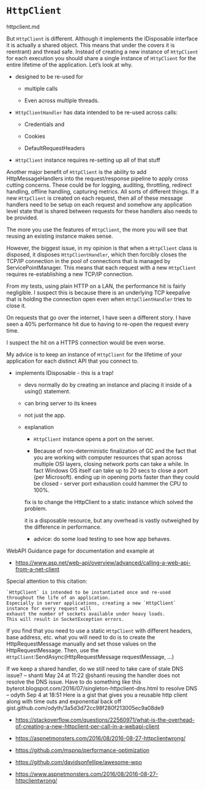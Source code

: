 # `HttpClient`

httpclient.md 

But `HttpClient` is different. Although it implements the IDisposable interface it is actually a shared object. 
This means that under the covers it is reentrant) and thread safe. Instead of creating a new instance of 
`HttpClient` for each execution you should share a single instance of `HttpClient` for the entire lifetime of the 
application. Let’s look at why.

*   designed to be re-used for 

    *   multiple calls
    
    *   Even across multiple threads. 
    
*   `HttpClientHandler` has data intended to be re-used across calls:

    *   Credentials and 
    
    *   Cookies

    *   DefaultRequestHeaders
    
*   `HttpClient` instance requires re-setting up all of that stuff 


Another major benefit of `HttpClient` is the ability to add HttpMessageHandlers into the request/response pipeline 
to apply cross cutting concerns. These could be for logging, auditing, throttling, redirect handling, offline handling, 
capturing metrics. All sorts of different things. If a new `HttpClient` is created on each request, then all of these 
message handlers need to be setup on each request and somehow any application level state that is shared between 
requests for these handlers also needs to be provided.

The more you use the features of `HttpClient`, the more you will see that reusing an existing instance makes sense.

However, the biggest issue, in my opinion is that when a `HttpClient` class is disposed, it disposes `HttpClientHandler`, 
which then forcibly closes the TCP/IP connection in the pool of connections that is managed by ServicePointManager. 
This means that each request with a new `HttpClient` requires re-establishing a new TCP/IP connection.

From my tests, using plain HTTP on a LAN, the performance hit is fairly negligible. I suspect this is because there is 
an underlying TCP keepalive that is holding the connection open even when `HttpClientHandler` tries to close it.

On requests that go over the internet, I have seen a different story. I have seen a 40% performance hit due to having 
to re-open the request every time.

I suspect the hit on a HTTPS connection would be even worse.

My advice is to keep an instance of `HttpClient` for the lifetime of your application for each distinct API that you 
connect to.


*   implements IDisposable - this is a trap!

    *   devs normally do by creating an instance and placing it inside of a using() statement. 
    
    *   can bring server to its knees
    
    *   not just the app. 
    
    *   explanation
    
        *   `HttpClient` instance opens a port on the server. 
        
        *   Because of non-deterministic finalization of GC and 
        the fact that you are working with computer resources that span across multiple OSI layers, 
        closing network ports can take a while. 
        In fact Windows OS itself can take up to 20 secs to close a port (per Microsoft). 
        ending up in opening ports faster than they could be closed - server port exhaustion could hammer
         the CPU to 100%. 
         
         fix is to change the HttpClient to a static instance which solved the problem. 
         
         it is a disposable resource, but any overhead is vastly outweighed by the difference in 
         performance. 
         
         *  advice: do some load testing to see how app behaves.

WebAPI Guidance page for documentation and example at 

*   https://www.asp.net/web-api/overview/advanced/calling-a-web-api-from-a-net-client

Special attention to this citation:

    `HttpClient` is intended to be instantiated once and re-used throughout the life of an application. 
    Especially in server applications, creating a new `HttpClient` instance for every request will 
    exhaust the number of sockets available under heavy loads. 
    This will result in SocketException errors.

If you find that you need to use a static `HttpClient` with different headers, base address, etc. what you will 
need to do is to create the HttpRequestMessage manually and set those values on the HttpRequestMessage. Then, 
use the `HttpClient`:SendAsync(HttpRequestMessage requestMessage, ...)



If we keep a shared handler, do we still need to take care of stale DNS issue? – shanti May 24 at 11:22
@shanti reusing the handler does not resolve the DNS issue. Have to do something like this byterot.blogspot.com/2016/07/singleton-httpclient-dns.html to resolve DNS – odyth Sep 4 at 18:51
Here is a gist that gives you a reusable http client along with time outs and exponential back off 
gist.github.com/odyth/3a5d3d72cc98f280f213005ec9a08de9 

*   https://stackoverflow.com/questions/22560971/what-is-the-overhead-of-creating-a-new-httpclient-per-call-in-a-webapi-client

*   https://aspnetmonsters.com/2016/08/2016-08-27-httpclientwrong/

*   https://github.com/mspnp/performance-optimization

*  https://github.com/davidsonfellipe/awesome-wpo

*   https://www.aspnetmonsters.com/2016/08/2016-08-27-httpclientwrong/
